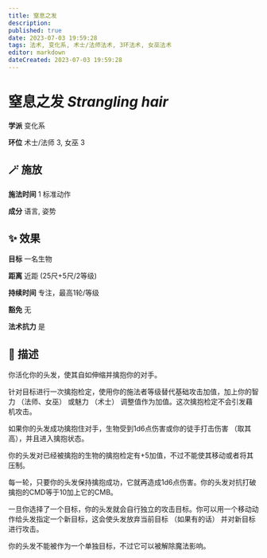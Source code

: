```yaml
---
title: 窒息之发
description: 
published: true
date: 2023-07-03 19:59:28
tags: 法术, 变化系, 术士/法师法术, 3环法术, 女巫法术
editor: markdown
dateCreated: 2023-07-03 19:59:28
---
```


# **窒息之发** *Strangling hair*

**学派** 变化系 

**环位** 术士/法师 3, 女巫 3

## 🪄 施放

**施法时间** 1 标准动作

**成分** 语言, 姿势

## ✨ 效果 

**目标** 一名生物 

**距离** 近距 (25尺+5尺/2等级)  

**持续时间** 专注，最高1轮/等级 

**豁免** 无

**法术抗力** 是

## 📖 描述

你活化你的头发，使其自如伸缩并擒抱你的对手。

针对目标进行一次擒抱检定，使用你的施法者等级替代基础攻击加值，加上你的智力 （法师、女巫） 或魅力 （术士） 调整值作为加值。这次擒抱检定不会引发藉机攻击。

如果你的头发成功擒抱住对手，生物受到1d6点伤害或你的徒手打击伤害 （取其高），并且进入擒抱状态。

你的头发对已经被擒抱的生物的擒抱检定有+5加值，不过不能使其移动或者将其压制。

每一轮，只要你的头发保持擒抱成功，它就再造成1d6点伤害。你的头发对抗打破擒抱的CMD等于10加上它的CMB。

一旦你选择了一个目标，你的头发就会自行独立的攻击目标。你可以用一个移动动作给头发指定一个新目标，这会使头发放弃当前目标 （如果有的话） 并对新目标进行攻击。

你的头发不能被作为一个单独目标，不过它可以被解除魔法影响。
    
